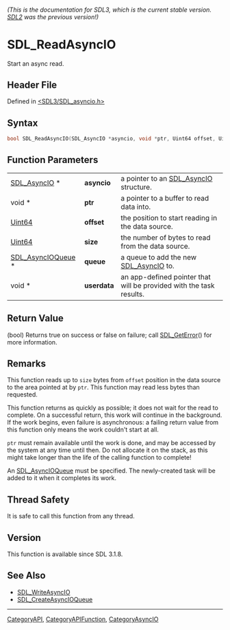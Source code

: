 ###### (This is the documentation for SDL3, which is the current stable version. [SDL2](https://wiki.libsdl.org/SDL2/) was the previous version!)
# SDL_ReadAsyncIO

Start an async read.

## Header File

Defined in [<SDL3/SDL_asyncio.h>](https://github.com/libsdl-org/SDL/blob/main/include/SDL3/SDL_asyncio.h)

## Syntax

```c
bool SDL_ReadAsyncIO(SDL_AsyncIO *asyncio, void *ptr, Uint64 offset, Uint64 size, SDL_AsyncIOQueue *queue, void *userdata);
```

## Function Parameters

|                                        |              |                                                                     |
| -------------------------------------- | ------------ | ------------------------------------------------------------------- |
| [SDL_AsyncIO](SDL_AsyncIO) *           | **asyncio**  | a pointer to an [SDL_AsyncIO](SDL_AsyncIO) structure.               |
| void *                                 | **ptr**      | a pointer to a buffer to read data into.                            |
| [Uint64](Uint64)                       | **offset**   | the position to start reading in the data source.                   |
| [Uint64](Uint64)                       | **size**     | the number of bytes to read from the data source.                   |
| [SDL_AsyncIOQueue](SDL_AsyncIOQueue) * | **queue**    | a queue to add the new [SDL_AsyncIO](SDL_AsyncIO) to.               |
| void *                                 | **userdata** | an app-defined pointer that will be provided with the task results. |

## Return Value

(bool) Returns true on success or false on failure; call
[SDL_GetError](SDL_GetError)() for more information.

## Remarks

This function reads up to `size` bytes from `offset` position in the data
source to the area pointed at by `ptr`. This function may read less bytes
than requested.

This function returns as quickly as possible; it does not wait for the read
to complete. On a successful return, this work will continue in the
background. If the work begins, even failure is asynchronous: a failing
return value from this function only means the work couldn't start at all.

`ptr` must remain available until the work is done, and may be accessed by
the system at any time until then. Do not allocate it on the stack, as this
might take longer than the life of the calling function to complete!

An [SDL_AsyncIOQueue](SDL_AsyncIOQueue) must be specified. The
newly-created task will be added to it when it completes its work.

## Thread Safety

It is safe to call this function from any thread.

## Version

This function is available since SDL 3.1.8.

## See Also

- [SDL_WriteAsyncIO](SDL_WriteAsyncIO)
- [SDL_CreateAsyncIOQueue](SDL_CreateAsyncIOQueue)

----
[CategoryAPI](CategoryAPI), [CategoryAPIFunction](CategoryAPIFunction), [CategoryAsyncIO](CategoryAsyncIO)

